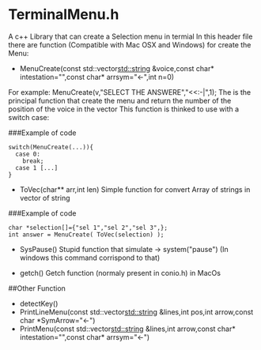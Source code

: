 # TerminalMenu.h
A c++ Library that can create a Selection menu in termial
In this header file there are function (Compatible with Mac OSX and Windows) for create the Menu:

- MenuCreate(const std::vector<std::string> &voice,const char* intestation="",const char* arrsym="<-",int n=0)

For example: MenuCreate(v,"SELECT THE ANSWERE","<<:-|",1);
The is the principal function that create the menu and return the number of the position of the voice in the vector
This function is thinked to use with a switch case:

###Example of code
```
switch(MenuCreate(...)){
  case 0:
    break;
  case 1 [...]
}
```
- ToVec(char** arr,int len) 
Simple function for convert Array of strings in vector of string

###Example of code
```
char *selection[]={"sel 1","sel 2","sel 3",};
int answer = MenuCreate( ToVec(selection) );
```

- SysPause() 
Stupid function that simulate -> system("pause") (In windows this command corrispond to that)


- getch() 
Getch function (normaly present in conio.h) in MacOs

##Other Function

- detectKey()
- PrintLineMenu(const std::vector<std::string> &lines,int pos,int arrow,const char *SymArrow="<-")
- PrintMenu(const std::vector<std::string> &lines,int arrow,const char* intestation="",const char* arrsym="<-")

